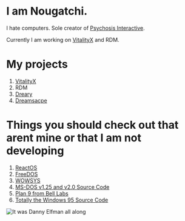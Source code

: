 # I am Nougatchi.

I hate computers. Sole creator of [Psychosis Interactive](https://github.com/psychosisinteractive).

Currently I am working on [VitalityX](https://github.com/psychosisinteractive/vitalityx) and RDM.

# My projects
1. [VitalityX](https://github.com/psychosisinteractive/vitalityx)
2. RDM
3. [Dreary](https://github.com/nougatchi/dreary)
4. [Dreamsacpe](https://github.com/nougatchi/dreamscape)

# Things you should check out that arent mine or that I am not developing
1. [ReactOS](https://github.com/reactos/reactos)
2. [FreeDOS](https://github.com/FDOS/kernel)
3. [WOWSYS](https://github.com/lighterlightbulb/WOWSYS) 
4. [MS-DOS v1.25 and v2.0 Source Code](https://github.com/microsoft/MS-DOS)
5. [Plan 9 from Bell Labs](https://github.com/brho/plan9)
6. [Totally the Windows 95 Source Code](https://www.cs.earlham.edu/~skylar/humor/Unix/win95.source.code.htm)

![It was Danny Elfman all along](https://raw.githubusercontent.com/nougatchi/nougatchi/master/dannysez.png)
